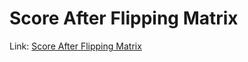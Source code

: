 # Score After Flipping Matrix
Link: [Score After Flipping Matrix](https://leetcode.com/problems/score-after-flipping-matrix/)
